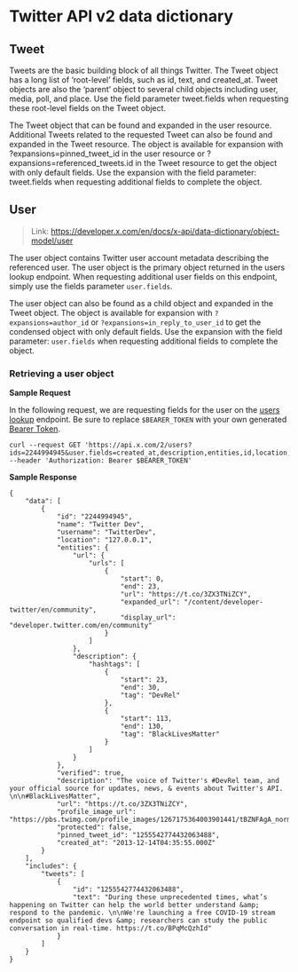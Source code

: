 # Twitter API v2 data dictionary

## Tweet

Tweets are the basic building block of all things Twitter. The Tweet object has a long list of ‘root-level’ fields, such as id, text, and created_at. Tweet objects are also the ‘parent’ object to several child objects including user, media, poll, and place. Use the field parameter tweet.fields when requesting these root-level fields on the Tweet object.

The Tweet object that can be found and expanded in the user resource. Additional Tweets related to the requested Tweet can also be found and expanded in the Tweet resource. The object is available for expansion with ?expansions=pinned_tweet_id in the user resource or ?expansions=referenced_tweets.id in the Tweet resource to get the object with only default fields. Use the expansion with the field parameter: tweet.fields when requesting additional fields to complete the object.



## User
> Link: https://developer.x.com/en/docs/x-api/data-dictionary/object-model/user

The user object contains Twitter user account metadata describing the referenced user. The user object is the primary object returned in the users lookup endpoint. When requesting additional user fields on this endpoint, simply use the fields parameter `user.fields`.

The user object can also be found as a child object and expanded in the Tweet object. The object is available for expansion with `?expansions=author_id` or `?expansions=in_reply_to_user_id` to get the condensed object with only default fields. Use the expansion with the field parameter: `user.fields` when requesting additional fields to complete the object.

### Retrieving a user object

**Sample Request**

In the following request, we are requesting fields for the user on the [users lookup](https://developer.x.com/en/docs/x-api/users/lookup/introduction) endpoint. Be sure to replace `$BEARER_TOKEN` with your own generated [Bearer Token](https://developer.x.com/en/docs/authentication/oauth-2-0/bearer-tokens).

```
curl --request GET 'https://api.x.com/2/users?ids=2244994945&user.fields=created_at,description,entities,id,location,name,pinned_tweet_id,profile_image_url,protected,url,username,verified,withheld&expansions=pinned_tweet_id' --header 'Authorization: Bearer $BEARER_TOKEN'
```

**Sample Response**

```
{
    "data": [
        {
            "id": "2244994945",
            "name": "Twitter Dev",
            "username": "TwitterDev",
            "location": "127.0.0.1",
            "entities": {
                "url": {
                    "urls": [
                        {
                            "start": 0,
                            "end": 23,
                            "url": "https://t.co/3ZX3TNiZCY",
                            "expanded_url": "/content/developer-twitter/en/community",
                            "display_url": "developer.twitter.com/en/community"
                        }
                    ]
                },
                "description": {
                    "hashtags": [
                        {
                            "start": 23,
                            "end": 30,
                            "tag": "DevRel"
                        },
                        {
                            "start": 113,
                            "end": 130,
                            "tag": "BlackLivesMatter"
                        }
                    ]
                }
            },
            "verified": true,
            "description": "The voice of Twitter's #DevRel team, and your official source for updates, news, & events about Twitter's API. \n\n#BlackLivesMatter",
            "url": "https://t.co/3ZX3TNiZCY",
            "profile_image_url": "https://pbs.twimg.com/profile_images/1267175364003901441/tBZNFAgA_normal.jpg",
            "protected": false,
            "pinned_tweet_id": "1255542774432063488",
            "created_at": "2013-12-14T04:35:55.000Z"
        }
    ],
    "includes": {
        "tweets": [
            {
                "id": "1255542774432063488",
                "text": "During these unprecedented times, what’s happening on Twitter can help the world better understand &amp; respond to the pandemic. \n\nWe're launching a free COVID-19 stream endpoint so qualified devs &amp; researchers can study the public conversation in real-time. https://t.co/BPqMcQzhId"
            }
        ]
    }
}
```